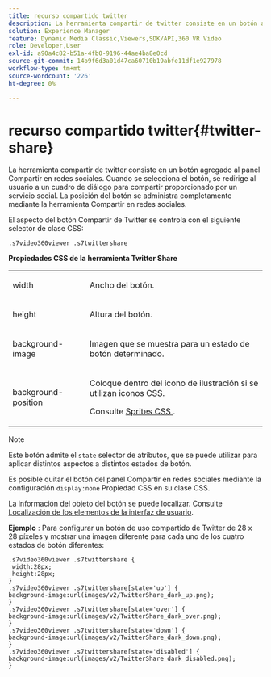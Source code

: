 ```yaml
---
title: recurso compartido twitter
description: La herramienta compartir de twitter consiste en un botón agregado al panel Compartir en redes sociales. Cuando se selecciona el botón, se redirige al usuario a un cuadro de diálogo para compartir proporcionado por un servicio social. La posición del botón se administra completamente mediante la herramienta Compartir en redes sociales.
solution: Experience Manager
feature: Dynamic Media Classic,Viewers,SDK/API,360 VR Video
role: Developer,User
exl-id: a90a4c82-b51a-4fb0-9196-44ae4ba8e0cd
source-git-commit: 14b9f6d3a01d47ca60710b19abfe11df1e927978
workflow-type: tm+mt
source-wordcount: '226'
ht-degree: 0%

---
```


# recurso compartido twitter{#twitter-share}

La herramienta compartir de twitter consiste en un botón agregado al panel Compartir en redes sociales. Cuando se selecciona el botón, se redirige al usuario a un cuadro de diálogo para compartir proporcionado por un servicio social. La posición del botón se administra completamente mediante la herramienta Compartir en redes sociales.

<!--<a id="section_ADDF98E91AF24F618289D1682A5FB13A"></a>-->

El aspecto del botón Compartir de Twitter se controla con el siguiente selector de clase CSS:

```
.s7video360viewer .s7twittershare
```

**Propiedades CSS de la herramienta Twitter Share**

<table id="table_C48C56E696304C9BAFEE71BA9EA9A174"> 
 <tbody> 
  <tr> 
   <td colname="col1"> <p> <span class="codeph"> width </span> </p> </td> 
   <td colname="col2"> <p>Ancho del botón. </p> </td> 
  </tr> 
  <tr> 
   <td colname="col1"> <p> <span class="codeph"> height </span> </p> </td> 
   <td colname="col2"> <p>Altura del botón. </p> </td> 
  </tr> 
  <tr> 
   <td colname="col1"> <p> <span class="codeph"> background-image </span> </p> </td> 
   <td colname="col2"> <p> Imagen que se muestra para un estado de botón determinado. </p> </td> 
  </tr> 
  <tr> 
   <td colname="col1"> <p> <span class="codeph"> background-position </span> </p> </td> 
   <td colname="col2"> <p> Coloque dentro del icono de ilustración si se utilizan iconos CSS. </p> <p>Consulte <a href="../../../c-html5-aem-asset-viewers/c-html5-aem-video360/c-html5-aem-video360-customizingviewer/c-html5-aem-video360-customizingviewer.md#section-9b6d8d601cb441d08214dada7bb4eddc" format="dita" scope="local"> Sprites CSS </a>. </p> </td> 
  </tr> 
 </tbody> 
</table>

>[!NOTE]
>
>Este botón admite el `state` selector de atributos, que se puede utilizar para aplicar distintos aspectos a distintos estados de botón.

Es posible quitar el botón del panel Compartir en redes sociales mediante la configuración `display:none` Propiedad CSS en su clase CSS.

La información del objeto del botón se puede localizar. Consulte [Localización de los elementos de la interfaz de usuario](../../../c-html5-aem-asset-viewers/c-html5-aem-video360/c-html5-aem-video360-localization.md#concept-16262b8096474d6c9c018c3e99110dd1).

**Ejemplo** : Para configurar un botón de uso compartido de Twitter de 28 x 28 píxeles y mostrar una imagen diferente para cada uno de los cuatro estados de botón diferentes:

```
.s7video360viewer .s7twittershare { 
 width:28px; 
 height:28px; 
} 
.s7video360viewer .s7twittershare[state='up'] { 
background-image:url(images/v2/TwitterShare_dark_up.png); 
} 
.s7video360viewer .s7twittershare[state='over'] { 
background-image:url(images/v2/TwitterShare_dark_over.png); 
} 
.s7video360viewer .s7twittershare[state='down'] { 
background-image:url(images/v2/TwitterShare_dark_down.png); 
} 
.s7video360viewer .s7twittershare[state='disabled'] { 
background-image:url(images/v2/TwitterShare_dark_disabled.png); 
}
```
